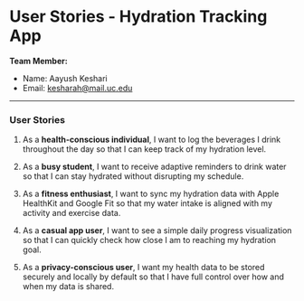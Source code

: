 # User Stories - Hydration Tracking App

**Team Member:**  
- Name: Aayush Keshari  
- Email: kesharah@mail.uc.edu  

---

### User Stories

1. As a **health-conscious individual**, I want to log the beverages I drink throughout the day so that I can keep track of my hydration level.  

2. As a **busy student**, I want to receive adaptive reminders to drink water so that I can stay hydrated without disrupting my schedule.  

3. As a **fitness enthusiast**, I want to sync my hydration data with Apple HealthKit and Google Fit so that my water intake is aligned with my activity and exercise data.  

4. As a **casual app user**, I want to see a simple daily progress visualization so that I can quickly check how close I am to reaching my hydration goal.  

5. As a **privacy-conscious user**, I want my health data to be stored securely and locally by default so that I have full control over how and when my data is shared.  
